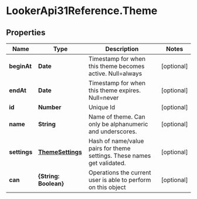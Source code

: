 # LookerApi31Reference.Theme

## Properties
Name | Type | Description | Notes
------------ | ------------- | ------------- | -------------
**beginAt** | **Date** | Timestamp for when this theme becomes active. Null&#x3D;always | [optional] 
**endAt** | **Date** | Timestamp for when this theme expires. Null&#x3D;never | [optional] 
**id** | **Number** | Unique Id | [optional] 
**name** | **String** | Name of theme. Can only be alphanumeric and underscores. | [optional] 
**settings** | [**ThemeSettings**](ThemeSettings.md) | Hash of name/value pairs for theme settings. These names get validated. | [optional] 
**can** | **{String: Boolean}** | Operations the current user is able to perform on this object | [optional] 


